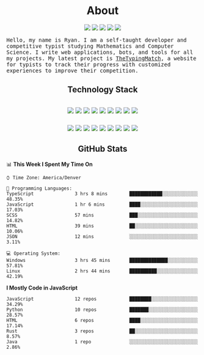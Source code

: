 <h1 align="center">About</h1>
<p align="center">
  <img src="https://img.shields.io/website?url=https%3A%2F%2Fthetypingmatch.com&color=c82846&style=for-the-badge" />
  <a href="https://www.youtube.com/channel/UCpv2tyHoB6x5-Lb03xMYeCg"><img src="https://img.shields.io/badge/YouTube-FF0000?style=for-the-badge&logo=youtube&logoColor=white" /></a>
  <a href="https://www.reddit.com/user/LeSirH"><img src="https://img.shields.io/badge/Reddit-FF4500?style=for-the-badge&logo=reddit&logoColor=white" /></a>
  <a href="https://stackoverflow.com/users/11364754/lesirh"><img src="https://img.shields.io/badge/Stack_Overflow-FE7A16?style=for-the-badge&logo=stack-overflow&logoColor=white" /></a> 
  <a href="https://discord.gg/t4e2nqJ"><img src="https://img.shields.io/badge/Discord-7289DA?style=for-the-badge&logo=discord&logoColor=white" /></a>
</p>
<samp align="center">
Hello, my name is Ryan. I am a self-taught developer and competitive typist studying Mathematics and Computer Science. I write web applications, bots, and tools for all my projects. My latest project is <a href="https://thetypingmatch.com/">TheTypingMatch</a>, a website for typists to track their progress with customized experiences to improve their competition.
</samp>
<h2 align="center">Technology Stack<h2>
<p align="center">
  <img src="https://img.shields.io/badge/JavaScript-F7DF1E?style=flat-square&logo=javascript&logoColor=black" />
  <img src="https://img.shields.io/badge/Node.js-43853D?style=flat-square&logo=node.js&logoColor=white" />
  <img src="https://img.shields.io/badge/TypeScript-007ACC?style=flat-square&logo=typescript&logoColor=white" />
  <img src="https://img.shields.io/badge/Python-3776AB?style=flat-square&logo=python&logoColor=white" />
  <img src="https://img.shields.io/badge/HTML5-E34F26?style=flat-square&logo=html5&logoColor=white" />
  <img src="https://img.shields.io/badge/CSS3-1572B6?style=flat-square&logo=css3&logoColor=white" />
  <img src="https://img.shields.io/badge/Rust-000000?style=flat-square&logo=rust&logoColor=white" />
  <img src="https://img.shields.io/badge/Java-ED8B00?style=flat-square&logo=java&logoColor=white" />
  <img src="https://img.shields.io/badge/C%2B%2B-00599C?style=flat-square&logo=c%2B%2B&logoColor=white" />
</p>
<p align="center">
  <img src="https://img.shields.io/badge/Express.js-404D59?style=flat-square&logo=node.js&logoColor=white" />
  <img src="https://img.shields.io/badge/Sass-CC6699?style=flat-square&logo=sass&logoColor=white" />
  <img src="https://img.shields.io/badge/jQuery-0769AD?style=flat-square&logo=jquery&logoColor=white" />
  <img src="https://img.shields.io/badge/React-20232A?style=flat-square&logo=react&logoColor=61DAFB" />
  <img src="https://img.shields.io/badge/Redux-593D88?style=flat-square&logo=redux&logoColor=white" />
  <img src="https://img.shields.io/badge/MySQL-00000F?style=flat-square&logo=mysql&logoColor=white" />
  <img src="https://img.shields.io/badge/MongoDB-4EA94B?style=flat-square&logo=mongodb&logoColor=white" />
  <img src="https://img.shields.io/badge/SQLite-07405E?style=flat-square&logo=sqlite&logoColor=white" />
  <img src="https://img.shields.io/badge/Heroku-430098?style=flat-square&logo=heroku&logoColor=white" />
</p>
<h2 align="center">GitHub Stats</h2>

<!--START_SECTION:waka-->
📊 **This Week I Spent My Time On** 

```text
⌚︎ Time Zone: America/Denver

💬 Programming Languages: 
TypeScript               3 hrs 8 mins        ████████████░░░░░░░░░░░░░   48.35% 
JavaScript               1 hr 6 mins         ████░░░░░░░░░░░░░░░░░░░░░   17.03% 
SCSS                     57 mins             ███░░░░░░░░░░░░░░░░░░░░░░   14.82% 
HTML                     39 mins             ██░░░░░░░░░░░░░░░░░░░░░░░   10.06% 
JSON                     12 mins             ░░░░░░░░░░░░░░░░░░░░░░░░░   3.11%

💻 Operating System: 
Windows                  3 hrs 45 mins       ██████████████░░░░░░░░░░░   57.81% 
Linux                    2 hrs 44 mins       ██████████░░░░░░░░░░░░░░░   42.19%

```

**I Mostly Code in JavaScript** 

```text
JavaScript               12 repos            ████████░░░░░░░░░░░░░░░░░   34.29% 
Python                   10 repos            ███████░░░░░░░░░░░░░░░░░░   28.57% 
HTML                     6 repos             ████░░░░░░░░░░░░░░░░░░░░░   17.14% 
Rust                     3 repos             ██░░░░░░░░░░░░░░░░░░░░░░░   8.57% 
Java                     1 repo              ░░░░░░░░░░░░░░░░░░░░░░░░░   2.86%

```



<!--END_SECTION:waka-->
